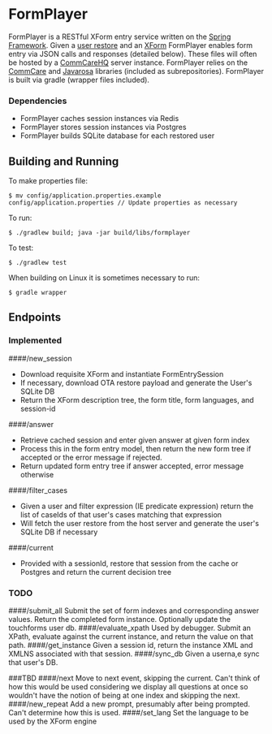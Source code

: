 FormPlayer
===========

FormPlayer is a RESTful XForm entry service written on the [Spring Framework](https://projects.spring.io/spring-framework/).
Given a [user restore](https://confluence.dimagi.com/display/commcarepublic/OTA+Restore+API) and 
an [XForm](http://dimagi.github.io/xform-spec/) FormPlayer enables form entry via JSON calls and responses (detailed below).
These files will often be hosted by a [CommCareHQ](https://www.github.com/dimagi/commcare-hq) server instance. FormPlayer
relies on the [CommCare](https://www.github.com/dimagi/commcare-hq) and [Javarosa](https://www.github.com/dimagi/commcare-hq) 
libraries (included as subrepositories). FormPlayer is built via gradle (wrapper files included). 

### Dependencies
+ FormPlayer caches session instances via Redis
+ FormPlayer stores session instances via Postgres
+ FormPlayer builds SQLite database for each restored user

Building and Running
------------

To make properties file:

    $ mv config/application.properties.example config/application.properties // Update properties as necessary

To run:

    $ ./gradlew build; java -jar build/libs/formplayer

To test:

    $ ./gradlew test
    
When building on Linux it is sometimes necessary to run:

    $ gradle wrapper
    

Endpoints
------------

### Implemented

####/new_session
+ Download requisite XForm and instantiate FormEntrySession 
+ If necessary, download OTA restore payload and generate the User's SQLite DB
+ Return the XForm description tree, the form title, form languages, and session-id

####/answer
+ Retrieve cached session and enter given answer at given form index
+ Process this in the form entry model, then return the new form tree if accepted or the error message if rejected.
+ Return updated form entry tree if answer accepted, error message otherwise

####/filter_cases
+ Given a user and filter expression (IE predicate expression) return the list of caseIds of that user's cases 
matching that expression
+ Will fetch the user restore from the host server and generate the user's SQLite DB if necessary

####/current
+ Provided with a sessionId, restore that session from the cache or Postgres and return the current decision tree

### TODO

####/submit_all
Submit the set of form indexes and corresponding answer values. Return the completed form instance. Optionally update the touchforms user db. 
####/evaluate_xpath
Used by debugger. Submit an XPath, evaluate against the current instance, and return the value on that path.
####/get_instance
Given a session id, return the instance XML and XMLNS associated with that session.
####/sync_db
Given a userna,e sync that user's DB. 

###TBD
####/next
Move to next event, skipping the current. Can't think of how this would be used considering we display all questions at once so wouldn't have the notion of being at one index and skipping the next.
####/new_repeat
Add a new prompt, presumably after being prompted. Can't determine how this is used.
####/set_lang
Set the language to be used by the XForm engine